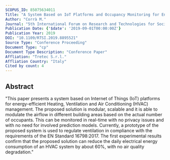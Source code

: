 ```yaml
---
SCOPUS_ID: 85075634011
Title: "A System Based on IoT Platforms and Occupancy Monitoring for Energy-Efficient HVAC Management"
Author: "Corrà M."
Journal: "5th International Forum on Research and Technologies for Society and Industry: Innovation to Shape the Future, RTSI 2019 - Proceedings"
Publication Date: {'$date': '2019-09-01T00:00:00Z'}
Publication Year: 2019
DOI: "10.1109/RTSI.2019.8895521"
Source Type: "Conference Proceeding"
Document Type: "cp"
Document Type Description: "Conference Paper"
Affliation: "Tretec S.r.l."
Affliation Country: "Italy"
Cited by count: 4
---
```


## Abstract
"This paper presents a system based on Internet of Things (IoT) platforms for energy-efficient Heating, Ventilation and Air Conditioning (HVAC) management. The proposed solution is modular, scalable and it is able to modulate the airflow in different building areas based on the actual number of occupants. This can be monitored in real-time with no privacy issues and with no need for involved prediction models. Currently, a prototype of the proposed system is used to regulate ventilation in compliance with the requirements of the EN Standard 16798:2017. The first experimental results confirm that the proposed solution can reduce the daily electrical energy consumption of an HVAC system by about 60%, with no air quality degradation."
